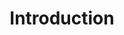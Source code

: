 ---
title: Introduction
description: Re-usable components built with Bits UI, Melt UI, and Tailwind CSS.
---